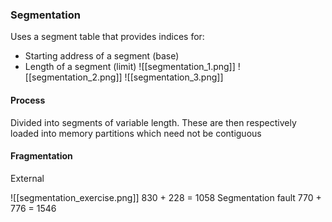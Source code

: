 ### Segmentation
Uses a segment table that provides indices for:
- Starting address of a segment (base)
- Length of a segment (limit) 
![[segmentation_1.png]]
![[segmentation_2.png]]
![[segmentation_3.png]]
#### Process
Divided into segments of variable length. These are then respectively loaded into memory partitions which need not be contiguous
#### Fragmentation
External

![[segmentation_exercise.png]]
830 + 228 = 1058
Segmentation fault
770 + 776 = 1546
